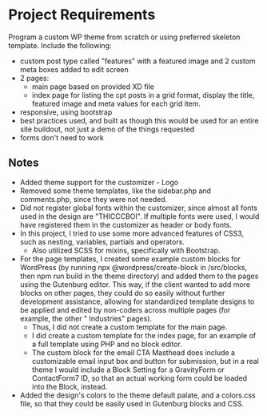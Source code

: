 # Project Requirements

Program a custom WP theme from scratch or using preferred skeleton template. Include the following:

- custom post type called "features" with a featured image and 2 custom meta boxes added to edit screen
- 2 pages:
	- main page based on provided XD file
	- index page for listing the cpt posts in a grid format, display the title, featured image and meta values for each
	  grid item.
- responsive, using bootstrap
- best practices used, and built as though this would be used for an entire site buildout, not just a demo of the things
  requested
- forms don't need to work

## Notes

- Added theme support for the customizer - Logo
- Removed some theme templates, like the sidebar.php and comments.php, since they were not needed.
- Did not register global fonts within the customizer, since almost all fonts used in the design are "THICCCBOI". If
  multiple fonts were used, I would have registered them in the customizer as header or body fonts.
- In this project, I tried to use some more advanced features of CSS3, such as nesting, variables, partials and
  operators.
	- Also utilized SCSS for mixins, specifically with Bootstrap.
- For the page templates, I created some example custom blocks for WordPress (by running npx @wordpress/create-block in
  /src/blocks, then
  npm run build in the theme directory) and added them to the pages using the Gutenburg editor. This way, if the client
  wanted to add more blocks on other pages, they could do so easily without further development assistance, allowing for
  standardized template designs to be applied and edited by non-coders across multiple pages (for example, the other "
  Industries" pages).
	- Thus, I did not create a custom template for the main page.
	- I did create a custom template for the index page, for an example of a full template using PHP and no block
	  editor.
	- The custom block for the email CTA Masthead does include a customizable email input box and button for submission,
	  but in a real theme I would include a Block Setting for a GravityForm or ContactForm7 ID, so that an actual
	  working form could be loaded into the Block, instead.
- Added the design's colors to the theme default palate, and a colors.css file, so that they could be easily used in
  Gutenburg blocks and CSS.
